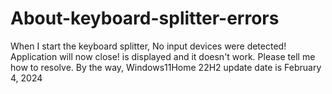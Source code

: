 # About-keyboard-splitter-errors
When I start the keyboard splitter, No input devices were detected! Application will now close! is displayed and it doesn't work. Please tell me how to resolve. By the way, Windows11Home 22H2 update date is February 4, 2024
